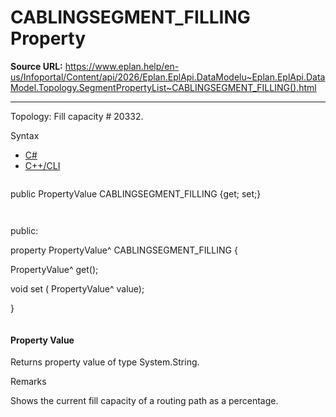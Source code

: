 # CABLINGSEGMENT_FILLING Property

**Source URL:** https://www.eplan.help/en-us/Infoportal/Content/api/2026/Eplan.EplApi.DataModelu~Eplan.EplApi.DataModel.Topology.SegmentPropertyList~CABLINGSEGMENT_FILLING().html

---

Topology: Fill capacity # 20332.

Syntax

- [C#](#i-syntax-CS)
- [C++/CLI](#i-syntax-CPP2005)

```
```
public PropertyValue CABLINGSEGMENT_FILLING {get; set;}
```
```

```
```
public:

property PropertyValue^ CABLINGSEGMENT_FILLING {

   PropertyValue^ get();

   void set (    PropertyValue^ value);

}
```
```

#### Property Value

Returns property value of type System.String.

Remarks

Shows the current fill capacity of a routing path as a percentage.
